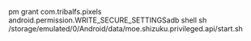 pm grant com.tribalfs.pixels android.permission.WRITE_SECURE_SETTINGSadb shell sh /storage/emulated/0/Android/data/moe.shizuku.privileged.api/start.sh
